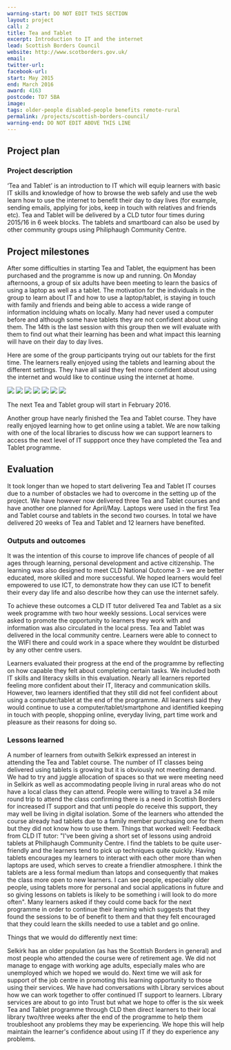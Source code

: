 ```yaml
---
warning-start: DO NOT EDIT THIS SECTION
layout: project
call: 2
title: Tea and Tablet
excerpt: Introduction to IT and the internet 
lead: Scottish Borders Council
website: http://www.scotborders.gov.uk/
email: 
twitter-url: 
facebook-url: 
start: May 2015
end: March 2016
award: 4163
postcode: TD7 5BA
image:
tags: older-people disabled-people benefits remote-rural
permalink: /projects/scottish-borders-council/
warning-end: DO NOT EDIT ABOVE THIS LINE
---
```


## Project plan

### Project description

‘Tea and Tablet’ is an introduction to IT which will equip learners with basic IT skills and knowledge of how to browse the web safely and use the web learn how to use the internet to benefit their day to day lives (for example, sending emails, applying for jobs, keep in touch with relatives and friends etc). Tea and Tablet will be delivered by a CLD tutor four times during 2015/16 in 6 week blocks. The tablets and smartboard can also be used by other community groups using Philiphaugh Community Centre.


## Project milestones

After some difficulties in starting Tea and Tablet, the equipment has been purchased and the programme is now up and running. 
On Monday afternoons, a group of six adults have been meeting to learn the basics of using a laptop as well as a tablet.  The motivation for the individuals in the group to learn about IT and how to use a laptop/tablet, is staying in touch with family and friends and being able to access a wide range of information inclduing whats on locally.  Many had never used a computer before and although some have tablets they are not confident about using them.   The 14th is the last session with this group then we will evaluate with them to find out what their learning has been and what impact this learning will have on their day to day lives.

Here are some of the group participants trying out our tablets for the first time.  The learners really enjoyed using the tablets and learning about the different settings.  They have all said they feel more confident about using the internet and would like to continue using the internet at home.

<img src="/images/projects/tea and tablet 1.JPG">		<img src="/images/projects/tea and tablet 2.JPG">
<img src="/images/projects/tea and tablet 4.JPG">		<img src="/images/projects/tea and tablet 5.JPG">
<img src="/images/projects/tea and tablet 6.JPG">		<img src="/images/projects/tea and tablet 3.JPG">
<img src="/images/projects/tea and tablet 7.jpg">


The next Tea and Tablet group will start in February 2016.

Another group have nearly finished the Tea and Tablet course.  They have really enjoyed learning how to get online using a tablet.  We are now talking with one of the local libraries to discuss how we can support learners to access the next level of IT suppport once they have completed the Tea and Tablet programme.

## Evaluation

It took longer than we hoped to start delivering Tea and Tablet IT courses due to a number of obstacles we had to overcome in the setting up of the project. We have however now delivered three Tea and Tablet courses and have another one planned for April/May.  Laptops were used in the first Tea and Tablet course and tablets in the second two courses. In total we have delivered 20 weeks of Tea and Tablet and 12 learners have benefited.   

### Outputs and outcomes

It was the intention of this course to improve life chances of people of all ages through learning, personal development and active citizenship.  The learning was also designed to meet CLD National Outcome 3 - we are better educated, more skilled and more successful. We hoped learners would feel empowered to use ICT, to demonstrate how they can use ICT to benefit their every day life and also describe how they can use the internet safely.

To achieve these outcomes a CLD IT tutor delivered Tea and Tablet as a six week programme with two hour weekly sessions.  Local services were asked to promote the opportunity to learners they work with and information was also circulated in the local press.  Tea and Tablet was delivered in the local community centre.  Learners were able to connect to the WIFI there and could work in a space where they wouldnt be disturbed by any other centre users.

Learners evaluated their progress at the end of the programme by reflecting on how capable they felt about completing certain tasks. We included both IT skills and literacy skills in this evaluation.  Nearly all learners reported feeling more confident about their IT, literacy and communication skills.  However, two learners identified that they still did not feel confident about using a computer/tablet at the end of the programme.  All learners said they would continue to use a computer/tablet/smartphone and identified keeping in touch with people, shopping online, everyday living, part time work and pleasure as their reasons for doing so.

### Lessons learned
A number of learners from outwith Selkirk expressed an interest in attending the Tea and Tablet course. The number of IT classes being delivered using tablets is growing but it is obviously not meeting demand.  We had to try and juggle allocation of spaces so that we were meeting need in Selkirk as well as accommodating people living in rural areas who do not have a local class they can attend. People were willing to travel a 34 mile round trip to attend the class confirming there is a need in Scottish Borders for increased IT support and that unti people do receive this support, they may well be living in digital isolation. Some of the learners who attended the course already had tablets due to a family member purchasing one for them but they did not know how to use them.
Things that worked well:
Feedback from CLD IT tutor: "I've been giving a short set of lessons using android tablets at Philiphaugh Community Centre. I find the tablets to be quite user-friendly and the learners tend to pick up techniques quite quickly.  Having tablets encourages my learners to interact with each other more than when laptops are used, which serves to create a friendlier atmosphere.  I think the tablets are a less formal medium than latops and consequently that makes the class more open to new learners.  I can see people, especially older people, using tablets more for personal and social applications in future and so giving lessons on tablets is likely to be something i will look to do more often".
Many learners asked if they could come back for the next programme in order to continue their learning which suggests that they found the sessions to be of benefit to them and that they felt encouraged that they could learn the skills needed to use a tablet and go online.

Things that we would do differently next time:

Selkirk has an older population (as has the Scottish Borders in general) and most people who attended the course were of retirement age. We did not manage to engage with working age adults, especially males who are unemployed which we hoped we would do.  Next time we will ask for support of the job centre in promoting this learning opportunity to those using their services.
We have had conversations with Library services about how we can work together to offer continued IT support to learners. Library services are about to go into Trust but what we hope to offer is the six week Tea and Tablet programme through CLD then direct learners to their local library two/three weeks after the end of the programme to help them troubleshoot any problems they may be experiencing.  We hope this will help maintain the learner's confidence about using IT if they do experience any problems. 


